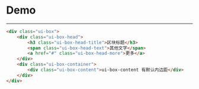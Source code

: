 # Demo

---

<link type="text/css" rel="stylesheet" href="../index.css" />

````html
<div class="ui-box">
    <div class="ui-box-head">
        <h3 class="ui-box-head-title">区块标题</h3>
        <span class="ui-box-head-text">其他文字</span>
        <a href="#" class="ui-box-head-more">更多</a>
    </div>
    <div class="ui-box-container">
        <div class="ui-box-content">ui-box-content 有默认内边距</div>
    </div>
</div>
````
